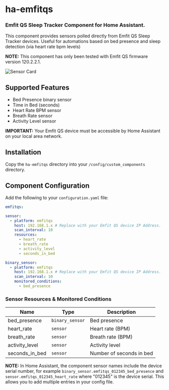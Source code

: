 # ha-emfitqs

### Emfit QS Sleep Tracker Component for Home Assistant.

This component provides sensors polled directly from Emfit QS Sleep Tracker devices. Useful for automations based on bed presence and sleep detection (via heart rate bpm levels)

**NOTE:** This component has only been tested with Emfit QS firmware version 120.2.2.1.

![Sensor Card](https://i.imgur.com/rlsxNTC.jpg)

## Supported Features
* Bed Presence binary sensor
* Time in Bed (seconds)
* Heart Rate BPM sensor
* Breath Rate sensor
* Activity Level sensor

**IMPORTANT:** Your Emfit QS device must be accessible by Home Assistant on your local area network.

## Installation

Copy the `ha-emfitqs` directory into your `/config/custom_components` directory.

## Component Configuration

Add the following to your `configuration.yaml` file:

```yaml
emfitqs:

sensor:
  - platform: emfitqs
    host: 192.168.1.x # Replace with your Emfit QS device IP Address.
    scan_interval: 10
    resources:
      - heart_rate
      - breath_rate
      - activity_level
      - seconds_in_bed

binary_sensor:
  - platform: emfitqs
    host: 192.168.1.x # Replace with your Emfit QS device IP Address.
    scan_interval: 10
    monitored_conditions:
      - bed_presence
```

### Sensor Resources & Monitored Conditions

| Name  | Type | Description |
| ----- | ---- | ----------- |
| bed_presence | `binary_sensor` | Bed presence |
| heart_rate | `sensor` | Heart rate (BPM) |
| breath_rate | `sensor` | Breath rate (BPM) |
| activity_level | `sensor` | Activity level |
| seconds_in_bed | `sensor` | Number of seconds in bed |


**NOTE:** In Home Assistant, the component sensor names include the device serial number, for example `binary_sensor.emfitqs_012345_bed_presence` and `sensor.emfitqs_012345_heart_rate` where "012345" is the device serial. This allows you to add multiple entries in your config file.

